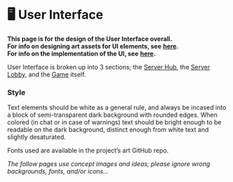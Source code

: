 # 🖥 User Interface

**This page is for the design of the User Interface overall.**\
**For info on designing art assets for UI elements, see** [**here**](http://127.0.0.1:5000/s/o88TIFUbxlEVDM0ZH62q/2d/ui-elements)**.**\
**For info on the implementation of the UI, see** [**here**](http://127.0.0.1:5000/s/95OhrYYgKj0eUTnfM9sL/systems-intro/user-interface)**.**

User Interface is broken up into 3 sections; the [Server Hub](server-hub.md), the [Server Lobby](server-lobby/), and the [Game](game/) itself.

### Style

Text elements should be white as a general rule, and always be incased into a block of semi-transparent dark background with rounded edges. When colored (in chat or in case of warnings) text should be bright enough to be readable on the dark background, distinct enough from white text and slightly desaturated.

Fonts used are available in the project’s art GitHub repo.

_The follow pages use concept images and ideas; please ignore wrong backgrounds, fonts, and/or icons..._
